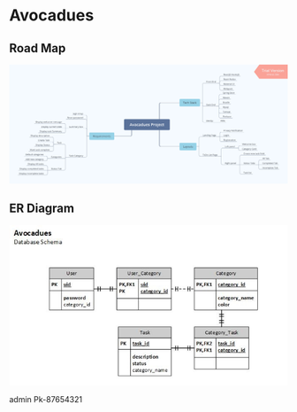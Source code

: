 # Avocadues

## Road Map



![projectmap](img/projectmap.png)



## ER Diagram

![ER_Diagram](img/ER_Diagram.jpg)

admin
Pk-87654321